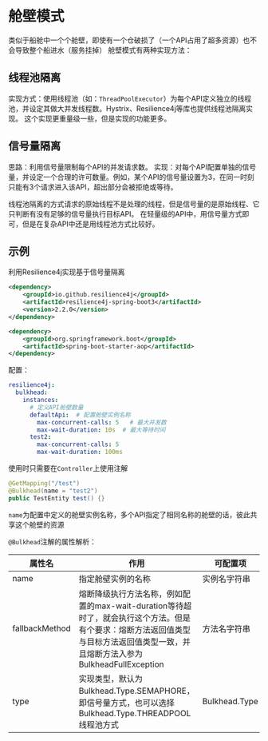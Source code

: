 # 舱壁模式
类似于船舱中一个个舱壁，即使有一个仓破损了（一个API占用了超多资源）也不会导致整个船进水（服务挂掉）
舱壁模式有两种实现方法：
## 线程池隔离
实现方式：使用线程池（如：`ThreadPoolExecutor`）为每个API定义独立的线程池，并设定其做大并发线程数。Hystrix、Resilience4j等库也提供线程池隔离实现。
这个实现更重量级一些，但是实现的功能更多。


## 信号量隔离
思路：利用信号量限制每个API的并发请求数。
实现：对每个API配置单独的信号量，并设定一个合理的许可数量。例如，某个API的信号量设置为3，在同一时刻只能有3个请求进入该API，超出部分会被拒绝或等待。

线程池隔离的方式请求的原始线程不是处理的线程，但是信号量的是原始线程、它只判断有没有足够的信号量执行目标API。
在轻量级的API中，用信号量方式即可，但是在复杂API中还是用线程池方式比较好。

## 示例
利用Resilience4j实现基于信号量隔离
```xml
<dependency>  
    <groupId>io.github.resilience4j</groupId> 
    <artifactId>resilience4j-spring-boot3</artifactId>  
    <version>2.2.0</version>  
</dependency>

<dependency>  
	<groupId>org.springframework.boot</groupId>  
    <artifactId>spring-boot-starter-aop</artifactId>  
</dependency>
```

配置：
```yaml
resilience4j:  
  bulkhead:  
    instances:  
      # 定义API舱壁数量  
      defaultApi:  # 配置舱壁实例名称
        max-concurrent-calls: 5   # 最大并发数  
        max-wait-duration: 10s  # 最大等待时间  
      test2:  
        max-concurrent-calls: 5  
        max-wait-duration: 100ms
```

使用时只需要在`Controller`上使用注解
```java
@GetMapping("/test")  
@Bulkhead(name = "test2")  
public TestEntity test() {}
```
`name`为配置中定义的舱壁实例名称，多个API指定了相同名称的舱壁的话，彼此共享这个舱壁的资源

`@Bulkhead`注解的属性解析：

| 属性名            | 作用                                                                                                          | 可配置项          |
| -------------- | ----------------------------------------------------------------------------------------------------------- | ------------- |
| name           | 指定舱壁实例的名称                                                                                                   | 实例名字符串        |
| fallbackMethod | 熔断降级执行方法名称，例如配置的max-wait-duration等待超时了，就会执行这个方法。但是有个要求：熔断方法返回值类型与目标方法返回值类型一致，并且熔断方法入参为BulkheadFullException | 方法名字符串        |
| type           | 实现类型，默认为Bulkhead.Type.SEMAPHORE，即信号量方式，也可以选择Bulkhead.Type.THREADPOOL线程池方式                                   | Bulkhead.Type |

